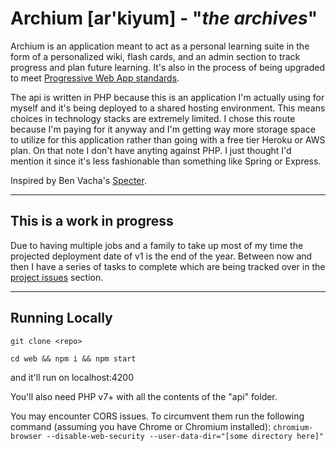 # Archium [ar'kiyum] - "*the archives*"

Archium is an application meant to act as a personal learning suite in the form of a personalized wiki, flash cards, and an admin section to track progress and plan future learning. It's also in the process of being upgraded to meet [Progressive Web App standards](https://developers.google.com/web/progressive-web-apps/).

The api is written in PHP because this is an application I'm actually using for myself and it's being deployed to a shared hosting environment. This means choices in technology stacks are extremely limited. I chose this route because I'm paying for it anyway and I'm getting way more storage space to utilize for this application rather than going with a free tier Heroku or AWS plan. On that note I don't have anyting against PHP. I just thought I'd mention it since it's less fashionable than something like Spring or Express.

Inspired by Ben Vacha's [Specter](https://github.com/benvacha/specter).


---
## This is a work in progress
Due to having multiple jobs and a family to take up most of my time the projected deployment date of v1 is the end of the year. Between now and then I have a series of tasks to complete which are being tracked over in the [project issues](https://github.com/stevewhitmore/archium/issues) section.


---

## Running Locally
```git clone <repo>```

```cd web && npm i && npm start```

and it'll run on localhost:4200

You'll also need PHP v7+ with all the contents of the "api" folder.

You may encounter CORS issues. To circumvent them run the following command (assuming you have Chrome or Chromium installed):
```chromium-browser --disable-web-security --user-data-dir="[some directory here]"```